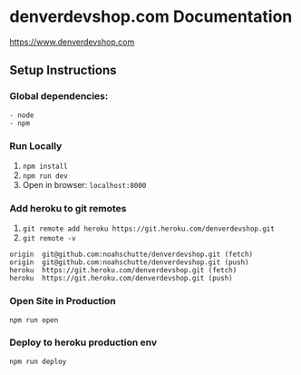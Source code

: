 # denverdevshop.com Documentation
https://www.denverdevshop.com
## Setup Instructions
### Global dependencies:
    - node
    - npm

### Run Locally
1. `npm install`
1. `npm run dev`
1. Open in browser: `localhost:8000`

### Add heroku to git remotes
1. `git remote add heroku https://git.heroku.com/denverdevshop.git`
1. `git remote -v`
```
origin	git@github.com:noahschutte/denverdevshop.git (fetch)
origin	git@github.com:noahschutte/denverdevshop.git (push)
heroku	https://git.heroku.com/denverdevshop.git (fetch)
heroku	https://git.heroku.com/denverdevshop.git (push)
```

### Open Site in Production
`npm run open`

### Deploy to heroku production env
`npm run deploy`
